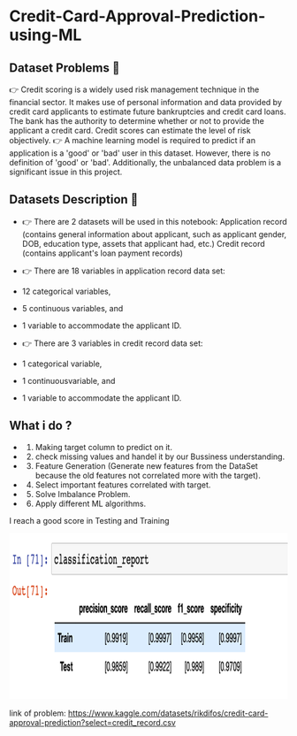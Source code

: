 # Credit-Card-Approval-Prediction-using-ML
## Dataset Problems 🤔
👉 Credit scoring is a widely used risk management technique in the financial sector. It makes use of personal information and data provided by credit card applicants to estimate future bankruptcies and credit card loans. The bank has the authority to determine whether or not to provide the applicant a credit card. Credit scores can estimate the level of risk objectively.
👉 A machine learning model is required to predict if an application is a 'good' or 'bad' user in this dataset. However, there is no definition of 'good' or 'bad'. Additionally, the unbalanced data problem is a significant issue in this project.

## Datasets Description 🧾
* 👉 There are 2 datasets will be used in this notebook:
Application record (contains general information about applicant, such as applicant gender, DOB, education type, assets that applicant had, etc.)
Credit record (contains applicant's loan payment records)
* 👉 There are 18 variables in application record data set:
* 12 categorical variables,
* 5 continuous variables, and
* 1 variable to accommodate the applicant ID.

* 👉 There are 3 variables in credit record data set:
* 1 categorical variable,
* 1 continuousvariable, and
* 1 variable to accommodate the applicant ID.

## What i do ? 
* 1. Making target column to predict on it.
* 2. check missing values and handel it by our Bussiness understanding.
* 3. Feature Generation (Generate new features from the DataSet because the old features not correlated more with the target).
* 4. Select important features correlated with target.
* 5. Solve Imbalance Problem. 
* 6. Apply different ML algorithms.

I reach a good score in Testing and Training 

<img src="https://github.com/ahmedayman9/Credit-Card-Approval-Prediction-using-ML/blob/main/Screenshot%202023-02-15%20at%209.29.09%20AM.png" width="900" height="300" >

link of problem: https://www.kaggle.com/datasets/rikdifos/credit-card-approval-prediction?select=credit_record.csv 
